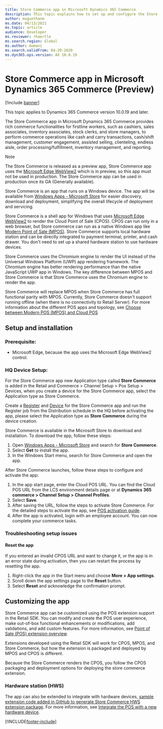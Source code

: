 ```yaml
---
title: Store Commerce app in Microsoft Dynamics 365 Commerce
description: This topic explains how to set up and configure the Store Commerce app.
author: mugunthanm
ms.date: 04/13/2021
ms.topic: article
audience: Developer
ms.reviewer: rhaertle
ms.search.region: Global
ms.author: mumani
ms.search.validFrom: 04-20-2020
ms.dyn365.ops.version: AX 10.0.19
---
```


# Store Commerce app in Microsoft Dynamics 365 Commerce (Preview)

[!include [banner](../includes/banner.md)]

This topic applies to Dynamics 365 Commerce version 10.0.19 and later.

The Store Commerce app in Microsoft Dynamics 365 Commerce provides rich commerce functionalities for firstline workers, such as cashiers, sales associates, inventory associates, stock clerks, and store managers, to perform commerce operations like cash and carry transactions, cash/shift management, customer engagement, assisted selling, clienteling, endless aisle, order processing/fulfillment, inventory management, and reporting.

> [!NOTE]
> The Store Commerce is released as a preview app, Store Commerce app uses the [Microsoft Edge WebView2](https://docs.microsoft.com/en-us/microsoft-edge/webview2/) which is in preview, so this app must not be used in production. The Store Commerce app can be used in production once its GA (Generally available).

Store Commerce is an app that runs on a Windows device. The app will be available from [Windows Apps - Microsoft Store](https://www.microsoft.com/store/r/9PGK1J3KQ8JB) for easier discovery, download and deployment, simplifying the overall lifecycle of deployment and servicing.

Store Commerce is a shell app for Windows that uses [Microsoft Edge WebView2](https://docs.microsoft.com/en-us/microsoft-edge/webview2/) to render the Cloud Point of Sale (CPOS). CPOS can run only in a web browser, but Store commerce can run as a native Windows app like [Modern Point of Sale (MPOS)](retail-modern-pos-architecture.md). Store Commerce supports local hardware station and can be directly integrated to payment terminal, printer, and cash drawer. You don't need to set up a shared hardware station to use hardware devices. 

Store Commerce uses the Chromium engine to render the UI instead of the Universal Windows Platform (UWP) app rendering framework. The Chromium engine has better rendering performance than the native JavaScript UWP app in Windows. The key difference between MPOS and Store Commerce is that Store Commerce uses the Chromium engine to render the app.

Store Commerce will replace MPOS when Store Commerce has full functional parity with MPOS. Currently, Store Commerce doesn't support running offline (when there is no connectivity to Retail Server). For more information about the different POS apps and topology, see [Choose between Modern POS (MPOS) and Cloud POS](../mpos-or-cpos.md)

## Setup and installation

### Prerequisite:

+ Microsoft Edge, because the app uses the Microsoft Edge WebView2 control.

### HQ Device Setup:

For the Store Commerce app new Application type called **Store Commerce** is added in the Retail and Commerce > Channel Setup > Pos Setup > Devices, when you create a device for the Store Commerce app, select the Application type as Store Commerce.

Create a [Register](https://docs.microsoft.com/en-us/dynamics365/commerce/tasks/create-associate-registers) and [Device](https://docs.microsoft.com/en-us/dynamics365/commerce/tasks/create-associate-device) for the Store Commerce app and run the Register job from the Distribution schedule in the HQ before activating the app, please select the Application type as **Store Commerce** during the device creation.

Store Commerce is available in the Microsoft Store to download and installation. To download the app, follow these steps:

1. Open [Windows Apps - Microsoft Store](https://www.microsoft.com/store/r/9PGK1J3KQ8JB) and search for **Store Commerce**.
2. Select **Get** to install the app. 
3. In the Windows Start menu, search for Store Commerce and open the app.

After Store Commerce launches, follow these steps to configure and activate the app:

1.	In the app start page, enter the Cloud POS URL. You can find the Cloud POS URL from the LCS environment details page or at **Dynamics 365 commerce > Channel Setup > Channel Profiles**.
2.	Select **Save**.
3.	After saving the URL, follow the steps to activate Store Commerce. For the detailed steps to activate the app, see [POS activation guide](retail-device-activation.md#activate-a-modern-pos-or-cloud-pos-device-by-using-guided-activation).
4.	After the app is activated, login with an employee account. You can now complete your commerce tasks.

### Troubleshooting setup issues

#### Reset the app

If you entered an invalid CPOS URL and want to change it, or the app is in an error state during activation, then you can restart the process by resetting the app.

1. Right-click the app in the Start menu and choose **More > App settings**.
2. Scroll down the app settings page to the **Reset** button.
3. Select **Reset** and acknowledge the confirmation prompt.

## Customizing the app

Store Commerce app can be customized using the POS extension support in the Retail SDK. You can modify and create the POS user experience, make out-of-box functional enhancements or modifications, add validations, and add custom features. For more information, see [Point of Sale (POS) extension overview](pos-extension/pos-extension-overview.md).

Extensions developed using the Retail SDK will work for CPOS, MPOS, and Store Commerce, but how the extension is packaged and deployed by MPOS and CPOS is different.

Because the Store Commerce renders the CPOS, you follow the CPOS packaging and deployment options for deploying the store commerce extension.

### Hardware station (HWS)

The app can also be extended to integrate with hardware devices, [sample extension code added in GitHub to generate Store Commerce HWS extension package](https://github.com/microsoft/Dynamics365Commerce.InStore/tree/release/9.28/src/PosSample). For more information, see [Integrate the POS with a new hardware device](hardware-device-extension.md).

[!INCLUDE[footer-include](../../includes/footer-banner.md)]


